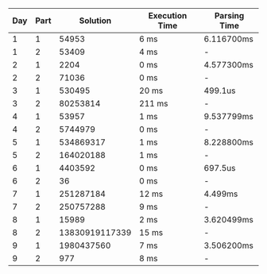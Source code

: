 | Day | Part | Solution | Execution Time | Parsing Time |
| --- | ---- | -------- | ------------- | ------------ |
| 1 | 1 | 54953 | 6 ms | 6.116700ms |
| 1 | 2 | 53409 | 4 ms | - |
| 2 | 1 | 2204 | 0 ms | 4.577300ms |
| 2 | 2 | 71036 | 0 ms | - |
| 3 | 1 | 530495 | 20 ms | 499.1us |
| 3 | 2 | 80253814 | 211 ms | - |
| 4 | 1 | 53957 | 1 ms | 9.537799ms |
| 4 | 2 | 5744979 | 0 ms | - |
| 5 | 1 | 534869317 | 1 ms | 8.228800ms |
| 5 | 2 | 164020188 | 1 ms | - |
| 6 | 1 | 4403592 | 0 ms | 697.5us |
| 6 | 2 | 36 | 0 ms | - |
| 7 | 1 | 251287184 | 12 ms | 4.499ms |
| 7 | 2 | 250757288 | 9 ms | - |
| 8 | 1 | 15989 | 2 ms | 3.620499ms |
| 8 | 2 | 13830919117339 | 15 ms | - |
| 9 | 1 | 1980437560 | 7 ms | 3.506200ms |
| 9 | 2 | 977 | 8 ms | - |
